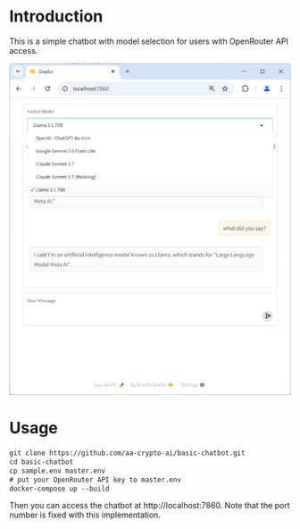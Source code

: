 # Introduction

This is a simple chatbot with model selection for users with OpenRouter API access.

![Chatbot Demo](demo.png)

# Usage

```
git clone https://github.com/aa-crypto-ai/basic-chatbot.git
cd basic-chatbot
cp sample.env master.env
# put your OpenRouter API key to master.env
docker-compose up --build
```

Then you can access the chatbot at http://localhost:7860. Note that the port number is fixed with this implementation.
